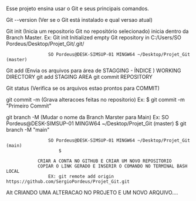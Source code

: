 Esse projeto ensina usar o Git e seus principais comandos.

Git --version   (Ver se o Git está instalado e qual versao atual)

Git init        (Inicia um repositorio Git no repositório selecionado) inicia dentro da Branch Master.
                    Ex: Git init
                    Initialized empty Git repository in C:/Users/SO Pordeus/Desktop/Projet_Git/.git/

                    SO Pordeus@DESK-SIMSUP-01 MINGW64 ~/Desktop/Projet_Git (master)

Git add         (Envia os arquivos para área de  STAGGING - ÍNDICE )
                    WORKING DIRECTORY
                git add
                    STAGING AREA 
                            git commit
                    REPOSITORY

Git status      (Verifica se os arquivos estao prontos para COMMIT)

git commit -m   (Grava alteracoes feitas no repositorio)
                    Ex: $ git commit -m "Primeiro Commit"

git branch -M   (Mudar o nome da Branch Marster para Main)
                    Ex: SO Pordeus@DESK-SIMSUP-01 MINGW64 ~/Desktop/Projet_Git (master)
                        $ git branch -M "main"

                    SO Pordeus@DESK-SIMSUP-01 MINGW64 ~/Desktop/Projet_Git (main)
                        $

                CRIAR A CONTA NO GITHUB E CRIAR UM NOVO REPOSITORIO
                COPIAR O LINK GERADO E INSERIR O COMANDO NO TERMINAL BASH LOCAL
                    EX: git remote add origin https://github.com/SergioPordeus/Projet_Git.git



Alt
CRIANDO UMA ALTERACAO NO PROJETO E UM NOVO ARQUIVO....

